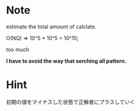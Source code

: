 # Note
estimate the total amount of calclate.

O(NQ) => 10^5 * 10^5 = 10^10;

too much

__I have to avoid the way that serching all pattern.__

# Hint
初期の値をマイナスした状態で正解者にプラスしていく
